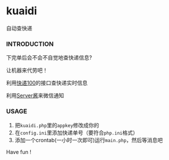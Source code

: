 # kuaidi
自动查快递

### INTRODUCTION

下完单后会不会不自觉地查快递信息?

让机器来代劳吧！

利用[快递100](http://kuaidi100.com)的接口查快递实时信息

利用[Server酱](http://sc.ftqq.com/2.version)来微信通知

### USAGE

1. 把```kuaidi.php```里的```appkey```修改成你的
2. 在```config.ini```里添加快递单号（要符合```php.ini```格式）
3. 添加一个crontab(一小时一次即可)运行```main.php```，然后等消息吧


Have fun !

